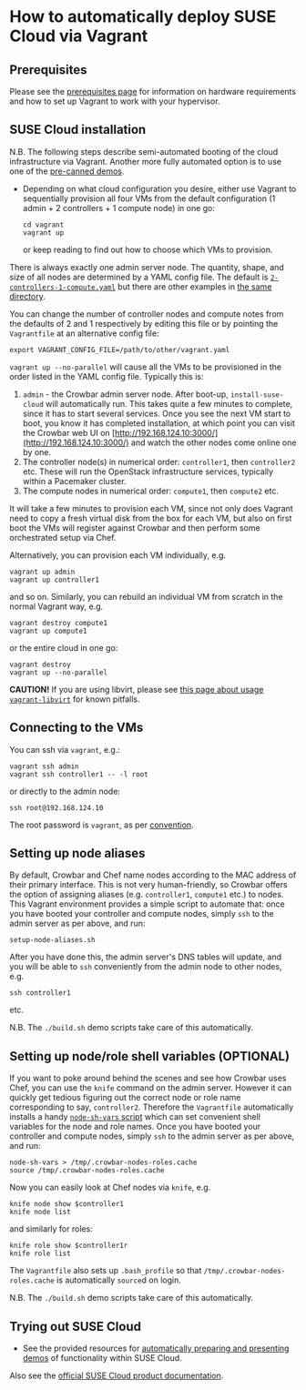 # How to automatically deploy SUSE Cloud via Vagrant

## Prerequisites

Please see the [prerequisites page](prerequisites.md) for information
on hardware requirements and how to set up Vagrant to work with your
hypervisor.

## SUSE Cloud installation

N.B. The following steps describe semi-automated booting of the cloud
infrastructure via Vagrant.  Another more fully automated option is
to use one of the [pre-canned demos](../demos/README.md).

*   Depending on what cloud configuration you desire, either use Vagrant
    to sequentially provision all four VMs from the default configuration
    (1 admin + 2 controllers + 1 compute node) in one go:

        cd vagrant
        vagrant up

    or keep reading to find out how to choose which VMs to
    provision.

There is always exactly one admin server node.  The quantity, shape,
and size of all nodes are determined by a YAML config file.  The
default is
[`2-controllers-1-compute.yaml`](../vagrant/configs/2-controllers-1-compute.yaml)
but there are other examples in
[the same directory](../vagrant/configs/).

You can change the number of controller nodes and compute notes from
the defaults of 2 and 1 respectively by editing this file or by
pointing the `Vagrantfile` at an alternative config file:

    export VAGRANT_CONFIG_FILE=/path/to/other/vagrant.yaml

`vagrant up --no-parallel` will cause all the VMs to be provisioned in
the order listed in the YAML config file.  Typically this is:

1.  `admin` - the Crowbar admin server node.  After boot-up,
    `install-suse-cloud` will automatically run.  This takes quite a
    few minutes to complete, since it has to start several services.
    Once you see the next VM start to boot, you know it has completed
    installation, at which point you can visit the Crowbar web UI on
    [http://192.168.124.10:3000/](http://192.168.124.10:3000/) and
    watch the other nodes come online one by one.
2.  The controller node(s) in numerical order: `controller1`, then
    `controller2` etc.  These will run the OpenStack infrastructure
    services, typically within a Pacemaker cluster.
3.  The compute nodes in numerical order: `compute1`, then `compute2`
    etc.

It will take a few minutes to provision each VM, since not only does
Vagrant need to copy a fresh virtual disk from the box for each VM,
but also on first boot the VMs will register against Crowbar and then
perform some orchestrated setup via Chef.

Alternatively, you can provision each VM individually, e.g.

    vagrant up admin
    vagrant up controller1

and so on.  Similarly, you can rebuild an individual VM from scratch
in the normal Vagrant way, e.g.

    vagrant destroy compute1
    vagrant up compute1

or the entire cloud in one go:

    vagrant destroy
    vagrant up --no-parallel

**CAUTION!** If you are using libvirt, please see [this page about
usage `vagrant-libvirt`](vagrant-libvirt.md) for known pitfalls.

## Connecting to the VMs

You can ssh via `vagrant`, e.g.:

    vagrant ssh admin
    vagrant ssh controller1 -- -l root

or directly to the admin node:

    ssh root@192.168.124.10

The root password is `vagrant`, as per
[convention](https://docs.vagrantup.com/v2/boxes/base.html).

## Setting up node aliases

By default, Crowbar and Chef name nodes according to the MAC address
of their primary interface.  This is not very human-friendly, so
Crowbar offers the option of assigning aliases (e.g. `controller1`,
`compute1` etc.) to nodes.  This Vagrant environment provides a simple
script to automate that: once you have booted your controller and
compute nodes, simply `ssh` to the admin server as per above, and run:

    setup-node-aliases.sh

After you have done this, the admin server's DNS tables will update,
and you will be able to `ssh` conveniently from the admin node to
other nodes, e.g.

    ssh controller1

etc.

N.B. The `./build.sh` demo scripts take care of this automatically.

## Setting up node/role shell variables (OPTIONAL)

If you want to poke around behind the scenes and see how Crowbar uses
Chef, you can use the `knife` command on the admin server.  However it
can quickly get tedious figuring out the correct node or role name
corresponding to say, `controller2`.  Therefore the `Vagrantfile`
automatically installs a handy
[`node-sh-vars` script](../vagrant/provisioning/admin/node-sh-vars)
which can set convenient shell variables for the node and role names.
Once you have booted your controller and compute nodes, simply `ssh`
to the admin server as per above, and run:

    node-sh-vars > /tmp/.crowbar-nodes-roles.cache
    source /tmp/.crowbar-nodes-roles.cache

Now you can easily look at Chef nodes via `knife`, e.g.

    knife node show $controller1
    knife node list

and similarly for roles:

    knife role show $controller1r
    knife role list

The `Vagrantfile` also sets up `.bash_profile` so that
`/tmp/.crowbar-nodes-roles.cache` is automatically `source`d
on login.

N.B. The `./build.sh` demo scripts take care of this automatically.

## Trying out SUSE Cloud

*   See the provided resources for
    [automatically preparing and presenting demos](../demos/README.md) of
    functionality within SUSE Cloud.

Also see the
[official SUSE Cloud product documentation](https://www.suse.com/documentation/suse-cloud4/).
